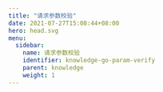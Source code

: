 ```yaml
---
title: "请求参数校验"
date: 2021-07-27T15:08:44+08:00
hero: head.svg
menu:
  sidebar:
    name: 请求参数校验
    identifier: knowledge-go-param-verify
    parent: knowledge
    weight: 1
---
```

